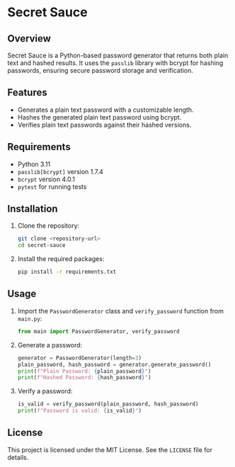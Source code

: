 # Secret Sauce

## Overview

Secret Sauce is a Python-based password generator that returns both plain text and hashed results. It uses the `passlib`
library with bcrypt for hashing passwords, ensuring secure password storage and verification.

## Features

- Generates a plain text password with a customizable length.
- Hashes the generated plain text password using bcrypt.
- Verifies plain text passwords against their hashed versions.

## Requirements

- Python 3.11
- `passlib[bcrypt]` version 1.7.4
- `bcrypt` version 4.0.1
- `pytest` for running tests

## Installation

1. Clone the repository:
    ```sh
    git clone <repository-url>
    cd secret-sauce
    ```

2. Install the required packages:
    ```sh
    pip install -r requirements.txt
    ```

## Usage

1. Import the `PasswordGenerator` class and `verify_password` function from `main.py`:
    ```python
    from main import PasswordGenerator, verify_password
    ```

2. Generate a password:
    ```python
    generator = PasswordGenerator(length=3)
    plain_password, hash_password = generator.generate_password()
    print(f"Plain Password: {plain_password}")
    print(f"Hashed Password: {hash_password}")
    ```

3. Verify a password:
    ```python
    is_valid = verify_password(plain_password, hash_password)
    print(f"Password is valid: {is_valid}")
    ```

## License

This project is licensed under the MIT License. See the `LICENSE` file for details.
